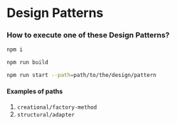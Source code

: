 # Design Patterns

### How to execute one of these Design Patterns?
```bash
npm i
```

```bash
npm run build
```

```bash
npm run start --path=path/to/the/design/pattern
```

#### Examples of paths
1. `creational/factory-method`
2. `structural/adapter`